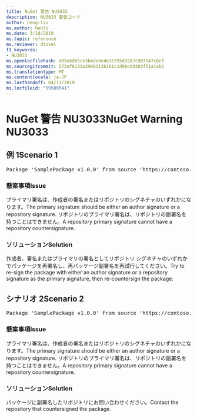 ```yaml
---
title: NuGet 警告 NU3033
description: NU3033 警告コード
author: heng-liu
ms.author: henli
ms.date: 3/18/2019
ms.topic: reference
ms.reviewer: dtivel
f1_keywords:
- NU3033
ms.openlocfilehash: d05e6d85ce3b4de9e4635795d3207c987547c0cf
ms.sourcegitcommit: 573af6133a39601136181c1d98c09303f51a1ab2
ms.translationtype: MT
ms.contentlocale: ja-JP
ms.lasthandoff: 04/11/2019
ms.locfileid: "59509541"
---
```

# <a name="nuget-warning-nu3033"></a><span data-ttu-id="37710-103">NuGet 警告 NU3033</span><span class="sxs-lookup"><span data-stu-id="37710-103">NuGet Warning NU3033</span></span>

## <a name="scenario-1"></a><span data-ttu-id="37710-104">例 1</span><span class="sxs-lookup"><span data-stu-id="37710-104">Scenario 1</span></span>

<pre>Package 'SamplePackage v1.0.0' from source 'https://contoso.com/index.json': A repository primary signature must not have a repository countersignature.</pre>

### <a name="issue"></a><span data-ttu-id="37710-105">懸案事項</span><span class="sxs-lookup"><span data-stu-id="37710-105">Issue</span></span>

<span data-ttu-id="37710-106">プライマリ署名は、作成者の署名またはリポジトリのシグネチャのいずれかになります。</span><span class="sxs-lookup"><span data-stu-id="37710-106">The primary signature should be either an author signature or a repository signature.</span></span> <span data-ttu-id="37710-107">リポジトリのプライマリ署名は、リポジトリの副署名を持つことはできません。</span><span class="sxs-lookup"><span data-stu-id="37710-107">A repository primary signature cannot have a repository countersignature.</span></span>

### <a name="solution"></a><span data-ttu-id="37710-108">ソリューション</span><span class="sxs-lookup"><span data-stu-id="37710-108">Solution</span></span>

<span data-ttu-id="37710-109">作成者、署名またはプライマリの署名としてリポジトリ シグネチャのいずれかでパッケージを再署名し、再パッケージ副署名を再試行してください。</span><span class="sxs-lookup"><span data-stu-id="37710-109">Try to re-sign the package with either an author signature or a repository signature as the primary signature, then re-countersign the package.</span></span>



## <a name="scenario-2"></a><span data-ttu-id="37710-110">シナリオ 2</span><span class="sxs-lookup"><span data-stu-id="37710-110">Scenario 2</span></span>

<pre>Package 'SamplePackage v1.0.0' from source 'https://contoso.com/index.json': A repository primary signature must not have a repository countersignature.</pre>

### <a name="issue"></a><span data-ttu-id="37710-111">懸案事項</span><span class="sxs-lookup"><span data-stu-id="37710-111">Issue</span></span>

<span data-ttu-id="37710-112">プライマリ署名は、作成者の署名またはリポジトリのシグネチャのいずれかになります。</span><span class="sxs-lookup"><span data-stu-id="37710-112">The primary signature should be either an author signature or a repository signature.</span></span> <span data-ttu-id="37710-113">リポジトリのプライマリ署名は、リポジトリの副署名を持つことはできません。</span><span class="sxs-lookup"><span data-stu-id="37710-113">A repository primary signature cannot have a repository countersignature.</span></span>

### <a name="solution"></a><span data-ttu-id="37710-114">ソリューション</span><span class="sxs-lookup"><span data-stu-id="37710-114">Solution</span></span>

<span data-ttu-id="37710-115">パッケージに副署名したリポジトリにお問い合わせください。</span><span class="sxs-lookup"><span data-stu-id="37710-115">Contact the repository that countersigned the package.</span></span>
